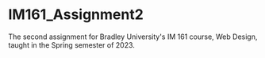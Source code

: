 # IM161_Assignment2
The second assignment for Bradley University's IM 161 course, Web Design, taught in the Spring semester of 2023.
